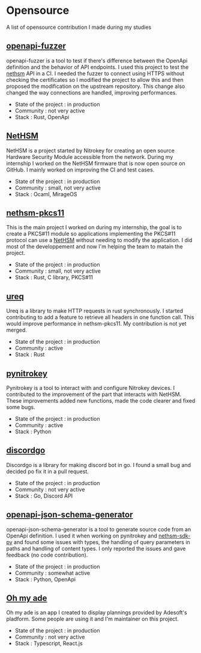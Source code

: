 # Opensource

A list of opensource contribution I made during my studies

## [openapi-fuzzer](https://github.com/matusf/openapi-fuzzer)

openapi-fuzzer is a tool to test if there's difference between the OpenApi definition and the behavior of API endpoints. I used this project to test the [nethsm](https://github.com/Nitrokey/nethsm) API in a CI. I needed the fuzzer to connect using HTTPS without checking the certificates so I modified the project to allow this and then proposed the modification on the upstream repository. This change also changed the way connections are handled, improving performances.

- State of the project : in production
- Community : not very active
- Stack : Rust, OpenApi

## [NetHSM](https://github.com/Nitrokey/nethsm)

NetHSM is a project started by Nitrokey for creating an open source Hardware Security Module accessible from the network.
During my internship I worked on the NetHSM firmware that is now open source on GitHub. I mainly worked on improving the CI and test cases.

- State of the project : in production
- Community : small, not very active
- Stack : Ocaml, MirageOS

## [nethsm-pkcs11](https://github.com/Nitrokey/nethsm-pkcs11)

This is the main project I worked on during my internship, the goal is to create a PKCS#11 module so applications implementing the PKCS#11 protocol can use a [NetHSM](https://www.nitrokey.com/products/nethsm) without needing to modify the application. I did most of the developpement and now I'm helping the team to matain the project.

- State of the project : in production
- Community : small, not very active
- Stack : Rust, C library, PKCS#11

## [ureq](https://github.com/algesten/ureq)

Ureq is a library to make HTTP requests in rust synchronously. I started contributing to add a feature to retrieve all headers in one function call. This would improve performance in nethsm-pkcs11. My contribution is not yet merged.

- State of the project : in production
- Community : active
- Stack : Rust

## [pynitrokey](https://github.com/Nitrokey/pynitrokey)

Pynitrokey is a tool to interact with and configure Nitrokey devices. I contributed to the improvement of the part that interacts with NetHSM. These improvements added new functions, made the code clearer and fixed some bugs.

- State of the project : in production
- Community : active
- Stack : Python

## [discordgo](https://github.com/bwmarrin/discordgo)

Discordgo is a library for making discord bot in go. I found a small bug and decided po fix it in a pull request.

- State of the project : in production
- Community : not very active
- Stack : Go, Discord API

## [openapi-json-schema-generator](https://github.com/openapi-json-schema-tools/openapi-json-schema-generator)

openapi-json-schema-generator is a tool to generate source code from an OpenApi definition. I used it when working on pynitrokey and [nethsm-sdk-py](https://github.com/Nitrokey/nethsm-sdk-py) and found some issues with types, the handling of query parameters in paths and handling of content types. I only reported the issues and gave feedback (no code contribution).

- State of the project : in production
- Community : somewhat active
- Stack : Python, OpenApi

## [Oh my ade](https://gitlab.com/nilsponsard)

Oh my ade is an app I created to display plannings provided by Adesoft's pladform. Some people are using it and I'm maintainer on this project.

- State of the project : in production
- Community : not very active
- Stack : Typescript, React.js
